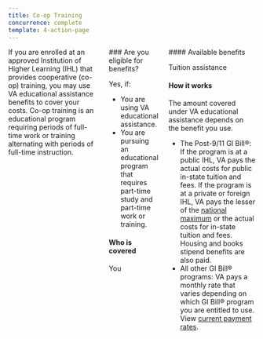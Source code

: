 ```yaml
---
title: Co-op Training
concurrence: complete
template: 4-action-page
---
```


<div class="main" role="main" markdown="0">

<!--<div class="action-bar">
  <div class="row">
    <div class="small-12 columns">

    </div>
  </div>
</div>-->

<div class="section one" markdown="0">
<div class="primary" markdown="0">
<div class="row" markdown="0">
<div class="small-12 columns" markdown="1">
<div markdown="1">
If you are enrolled at an approved Institution of Higher Learning (IHL) that provides cooperative (co-op) training, you may use VA educational assistance benefits to cover your costs. Co-op training is an educational program requiring periods of full-time work or training alternating with periods of full-time instruction.
</div>
<div class="call-out">
### Are you eligible for benefits?

Yes, if:

- You are using VA educational assistance.
- You are pursuing an educational program that requires part-time study and part-time work or training.

#### Who is covered

You
</div>
<div markdown="1">
#### Available benefits

Tuition assistance

#### How it works

The amount covered under VA educational assistance depends on the benefit you use.

- The Post-9/11 GI Bill®: If the program is at a public IHL, VA pays the actual costs for public in-state tuition and fees. If the program is at a private or foreign IHL, VA pays the lesser of the [national maximum](http://www.benefits.va.gov/gibill/resources/benefits_resources/rate_tables.asp) or the actual costs for in-state tuition and fees. Housing and books stipend benefits are also paid.
- All other GI Bill® programs: VA pays a monthly rate that varies depending on which GI Bill® program you are entitled to use. View [current payment rates](http://www.benefits.va.gov/gibill/resources/benefits_resources/rate_tables.asp).
</div>
</div>

</div>
</div>

</div>
